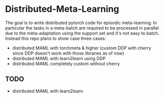 # Distributed-Meta-Learning

The goal is to write distributed pytorch code for episodic meta-learning.
In particular the tasks in a meta-batch are required to be processed in parallel due to the meta-adaptation using the support set and it's not easy to batch.
Instead this repo plans to show case three cases:

- distributed MAML with torchmeta & higher (custom DDP with cherry since DDP doesn't work with those libraries as of now)
- distributed MAML with learn2learn using DDP
- distributed MAML completely custom without cherry

## TODO
- distributed MAML with learn2learn
